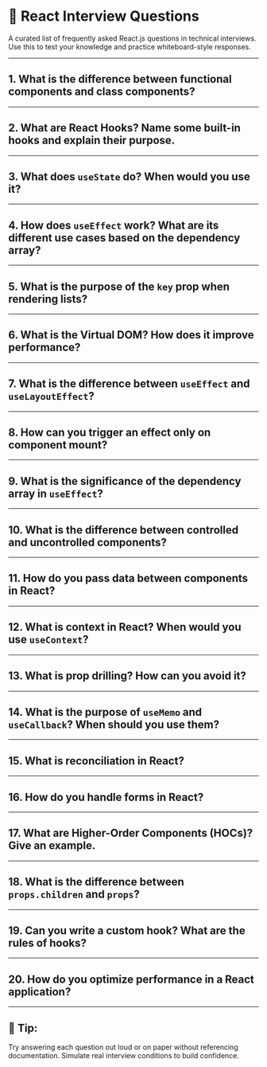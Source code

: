 # 🔵 React Interview Questions

A curated list of frequently asked React.js questions in technical interviews. Use this to test your knowledge and practice whiteboard-style responses.

---

## 1. What is the difference between functional components and class components?

---

## 2. What are React Hooks? Name some built-in hooks and explain their purpose.

---

## 3. What does `useState` do? When would you use it?

---

## 4. How does `useEffect` work? What are its different use cases based on the dependency array?

---

## 5. What is the purpose of the `key` prop when rendering lists?

---

## 6. What is the Virtual DOM? How does it improve performance?

---

## 7. What is the difference between `useEffect` and `useLayoutEffect`?

---

## 8. How can you trigger an effect only on component mount?

---

## 9. What is the significance of the dependency array in `useEffect`?

---

## 10. What is the difference between controlled and uncontrolled components?

---

## 11. How do you pass data between components in React?

---

## 12. What is context in React? When would you use `useContext`?

---

## 13. What is prop drilling? How can you avoid it?

---

## 14. What is the purpose of `useMemo` and `useCallback`? When should you use them?

---

## 15. What is reconciliation in React?

---

## 16. How do you handle forms in React?

---

## 17. What are Higher-Order Components (HOCs)? Give an example.

---

## 18. What is the difference between `props.children` and `props`?

---

## 19. Can you write a custom hook? What are the rules of hooks?

---

## 20. How do you optimize performance in a React application?

---

## 📌 Tip:
Try answering each question out loud or on paper without referencing documentation. Simulate real interview conditions to build confidence.
